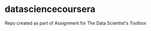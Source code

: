 datasciencecoursera
===================

Repo created as part of Assignment for The Data Scientist's Toolbox
